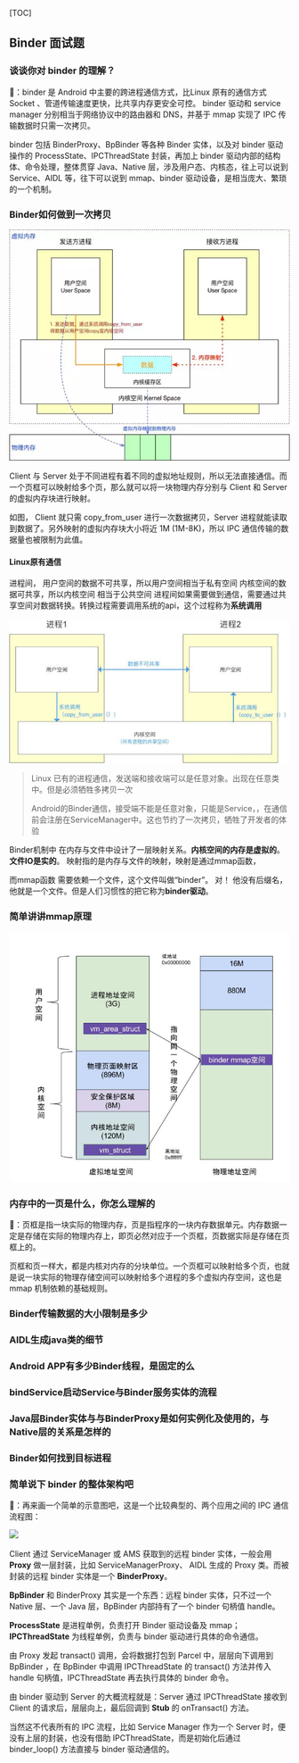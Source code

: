 [TOC]

## Binder 面试题

### 谈谈你对 binder 的理解？

🤔️：binder 是 Android 中主要的跨进程通信方式，比Linux 原有的通信方式 Socket 、管道传输速度更快，比共享内存更安全可控。
binder 驱动和 service manager 分别相当于网络协议中的路由器和 DNS，并基于 mmap 实现了 IPC 传输数据时只需一次拷贝。

binder 包括 BinderProxy、BpBinder 等各种 Binder 实体，以及对 binder 驱动操作的 ProcessState、IPCThreadState 封装，再加上 binder 驱动内部的结构体、命令处理，整体贯穿 Java、Native 层，涉及用户态、内核态，往上可以说到 Service、AIDL 等，往下可以说到 mmap、binder 驱动设备，是相当庞大、繁琐的一个机制。


### Binder如何做到一次拷贝

![](img/Binder一次拷贝.jpg)

Client 与 Server 处于不同进程有着不同的虚拟地址规则，所以无法直接通信。而一个页框可以映射给多个页，那么就可以将一块物理内存分别与 Client 和 Server 的虚拟内存块进行映射。

如图， Client 就只需 copy_from_user 进行一次数据拷贝，Server 进程就能读取到数据了。另外映射的虚拟内存块大小将近 1M (1M-8K)，所以 IPC 通信传输的数据量也被限制为此值。

#### Linux原有通信
进程间，
用户空间的数据不可共享，所以用户空间相当于私有空间
内核空间的数据可共享，所以内核空间 相当于公共空间
进程间如果需要做到通信，需要通过共享空间对数据转换。转换过程需要调用系统的api，这个过程称为**系统调用**

![](img/Linux原有通信.png)

> Linux 已有的进程通信，发送端和接收端可以是任意对象。出现在任意类中。但是必须牺牲多拷贝一次
>
> Android的Binder通信，接受端不能是任意对象，只能是Service，，在通信前会注册在ServiceManager中。这也节约了一次拷贝，牺牲了开发者的体验

​Binder机制中 在内存与文件中设计了一层映射关系。**内核空间的内存是虚拟的**。**文件IO是实的**。 映射指的是内存与文件的映射，映射是通过mmap函数，

​而mmap函数 需要依赖一个文件，这个文件叫做“binder”。
对！ 他没有后缀名，他就是一个文件。但是人们习惯性的把它称为**binder驱动**。



### 简单讲讲mmap原理

![](img/mmap.png)


### 内存中的一页是什么，你怎么理解的

🤔️：页框是指一块实际的物理内存，页是指程序的一块内存数据单元。内存数据一定是存储在实际的物理内存上，即页必然对应于一个页框，页数据实际是存储在页框上的。

页框和页一样大，都是内核对内存的分块单位。一个页框可以映射给多个页，也就是说一块实际的物理存储空间可以映射给多个进程的多个虚拟内存空间，这也是 mmap 机制依赖的基础规则。


### Binder传输数据的大小限制是多少



### AIDL生成java类的细节



### Android APP有多少Binder线程，是固定的么


### bindService启动Service与Binder服务实体的流程



### Java层Binder实体与与BinderProxy是如何实例化及使用的，与Native层的关系是怎样的

### Binder如何找到目标进程





### 简单说下 binder 的整体架构吧

🤔️：再来画一个简单的示意图吧，这是一个比较典型的、两个应用之间的 IPC 通信流程图：

![](https://mmbiz.qpic.cn/sz_mmbiz_png/af0927004qrz9gGbgaNC9Qe4ec8rbR1ibfPBPIyHNnQ64saicm2GD09OeUnSg5ZiaxCxiaDickCyibRyuZYBfF4FGibtQ/640?wx_fmt=png&tp=webp&wxfrom=5&wx_lazy=1&wx_co=1)

​Client 通过 ServiceManager 或 AMS 获取到的远程 binder 实体，一般会用 **Proxy** 做一层封装，比如 ServiceManagerProxy、 AIDL 生成的 Proxy 类。而被封装的远程 binder 实体是一个 **BinderProxy**。

​**BpBinder** 和 BinderProxy 其实是一个东西：远程 binder 实体，只不过一个 Native 层、一个 Java 层，BpBinder 内部持有了一个 binder 句柄值 handle。

​**ProcessState** 是进程单例，负责打开 Binder 驱动设备及 mmap；**IPCThreadState** 为线程单例，负责与 binder 驱动进行具体的命令通信。

​由 Proxy 发起 transact() 调用，会将数据打包到 Parcel 中，层层向下调用到 BpBinder ，在 BpBinder 中调用 IPCThreadState 的 transact() 方法并传入 handle 句柄值，IPCThreadState 再去执行具体的 binder 命令。

​由 binder 驱动到 Server 的大概流程就是：Server 通过 IPCThreadState 接收到 Client 的请求后，层层向上，最后回调到 **Stub** 的 onTransact() 方法。

​当然这不代表所有的 IPC 流程，比如 Service Manager 作为一个 Server 时，便没有上层的封装，也没有借助 IPCThreadState，而是初始化后通过 binder_loop() 方法直接与 binder 驱动通信的。
















